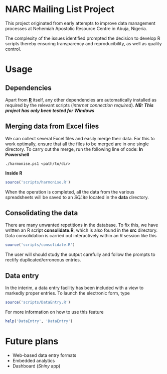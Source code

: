 NARC Mailing List Project
================

This project originated from early attempts to improve data management processes at Nehemiah Apostolic Resource Centre in Abuja, Nigeria.

The complexity of the issues identified prompted the decision to develop R scripts thereby ensuring transparency and reproducibility, as well as quality control.

Usage
=====

Dependencies
------------

Apart from **[R](http://r-project.org)** itself, any other dependencies are automatically installed as required by the relevant scripts (*internet connection required*).
***NB: This project has only been tested for Windows***

Merging data from Excel files
-----------------------------

We can collect several Excel files and easily merge their data. For this to work optimally, ensure that all the files to be merged are in one single directory. To carry out the merge, run the following line of code:
**In Powershell**

    ./harmonise.ps1 <path/to/dir>

**Inside R**

``` r
source('scripts/harmonise.R')
```

When the operation is completed, all the data from the various spreadsheets will be saved to an *SQLite* located in the **data** directory.

Consolidating the data
----------------------

There are many unwanted repetitions in the database. To fix this, we have written an R script **consolidate.R**, which is also found in the **src** directory. Data consolidation is carried out interactively within an R session like this

``` r
source('scripts/consolidate.R')
```

The user will should study the output carefully and follow the prompts to rectify duplicated/erroneous entries.

Data entry
----------

In the interim, a data entry facility has been included with a view to markedly proper entries. To launch the electronic form, type

``` r
source('scripts/DataEntry.R')
```

For more information on how to use this feature

``` r
help('DataEntry', 'DataEntry')
```

Future plans
============

-   Web-based data entry formats
-   Embedded analytics
-   Dashboard (*Shiny* app)
